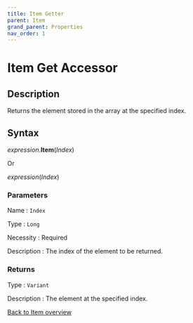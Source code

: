 ```yaml
---
title: Item Getter
parent: Item
grand_parent: Properties
nav_order: 1
---
```


# Item Get Accessor

## Description
Returns the element stored in the array at the specified index.

## Syntax

*expression*.**Item**(*Index*)

Or

*expression*(*Index*)

### Parameters

Name 
: `Index`

Type
: `Long`

Necessity
: Required

Description
: The index of the element to be returned.

### Returns

Type
: `Variant`

Description
: The element at the specified index.

[Back to Item overview](https://senipah.github.io/VBA-Better-Array/api/properties/item/Item)